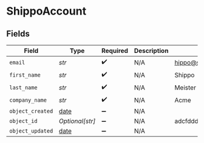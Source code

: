 # ShippoAccount


## Fields

| Field                                                                | Type                                                                 | Required                                                             | Description                                                          | Example                                                              |
| -------------------------------------------------------------------- | -------------------------------------------------------------------- | -------------------------------------------------------------------- | -------------------------------------------------------------------- | -------------------------------------------------------------------- |
| `email`                                                              | *str*                                                                | :heavy_check_mark:                                                   | N/A                                                                  | hippo@shippo.com                                                     |
| `first_name`                                                         | *str*                                                                | :heavy_check_mark:                                                   | N/A                                                                  | Shippo                                                               |
| `last_name`                                                          | *str*                                                                | :heavy_check_mark:                                                   | N/A                                                                  | Meister                                                              |
| `company_name`                                                       | *str*                                                                | :heavy_check_mark:                                                   | N/A                                                                  | Acme                                                                 |
| `object_created`                                                     | [date](https://docs.python.org/3/library/datetime.html#date-objects) | :heavy_minus_sign:                                                   | N/A                                                                  |                                                                      |
| `object_id`                                                          | *Optional[str]*                                                      | :heavy_minus_sign:                                                   | N/A                                                                  | adcfdddf8ec64b84ad22772bce3ea37a                                     |
| `object_updated`                                                     | [date](https://docs.python.org/3/library/datetime.html#date-objects) | :heavy_minus_sign:                                                   | N/A                                                                  |                                                                      |
